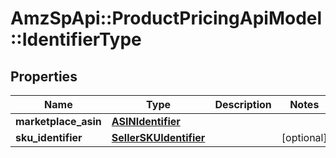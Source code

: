 # AmzSpApi::ProductPricingApiModel::IdentifierType

## Properties
Name | Type | Description | Notes
------------ | ------------- | ------------- | -------------
**marketplace_asin** | [**ASINIdentifier**](ASINIdentifier.md) |  | 
**sku_identifier** | [**SellerSKUIdentifier**](SellerSKUIdentifier.md) |  | [optional] 

